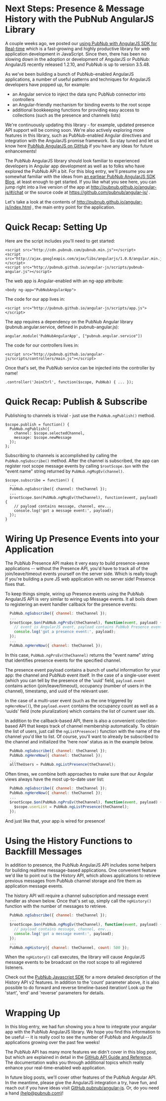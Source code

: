 # Next Steps: Presence & Message History with the PubNub AngularJS Library

A couple weeks ago, we posted our [using PubNub with AngularJS SDK for Real-time](http://www.pubnub.com/blog/real-time-angularjs-sdk-for-developers/)
which is a fast-growing and highly productive library
for web application development in JavaScript. Since then, there has been no
slowing down in the adoption or development of AngularJS or PubNub: AngularJS
recently released 1.2.10, and PubNub is up to version 3.5.48.

As we've been building a bunch of PubNub-enabled AngularJS applications,
a number of useful patterns and techniques for AngularJS developers have
popped up, for example:

* an Angular service to inject the data sync PubNub connector into controllers
* an Angular-friendly mechanism for binding events to the root scope
* additional bookkeeping functions for providing easy access to collections (such as the presence and channels lists)

We're continuously updating this library - for example, updated presence API
support will be coming soon. We're also actively exploring more features in this library,
such as PubNub-enabled Angular directives and integration with the AngularJS promise
framework. So stay tuned and let us know here [PubNub AngularJS on GitHub](https://github.com/pubnub/angular-js/issues) if you have any ideas for future enhancements!

The PubNub AngularJS library should look familiar to experienced
developers in Angular app development as well as to folks who have explored
the PubNub API a bit. For this blog entry, we'll presume you are somewhat
familiar with the ideas from [an earliear PubNub AngularJS SDK Blog](http://www.pubnub.com/blog/real-time-angularjs-sdk-for-developers/),
at least enough to get started. If you like what you see here, you can jump
right into a live version of the app at http://pubnub.github.io/angular-js/#/chat
or the source code at https://github.com/pubnub/angular-js/ .

Let's take a look at the contents of http://pubnub.github.io/angular-js/index.html ,
the main entry point for the application.

# Quick Recap: Setting Up

Here are the script includes you'll need to get started:

    <script src="http://cdn.pubnub.com/pubnub.min.js"></script>
    <script src="http://ajax.googleapis.com/ajax/libs/angularjs/1.0.8/angular.min.js"></script>
    <script src="http://pubnub.github.io/angular-js/scripts/pubnub-angular.js"></script>

The web app is Angular-enabled with an ng-app attribute:

    <body ng-app="PubNubAngularApp">

The code for our app lives in:

    <script src="http://pubnub.github.io/angular-js/scripts/app.js"></script>

The app requires a dependency on the PubNub Angular library
(pubnub.angular.service, defined in pubnub-angular.js):

    angular.module('PubNubAngularApp', ["pubnub.angular.service"])

The code for our controllers lives in:

    <script src="http://pubnub.github.io/angular-js/scripts/controllers/main.js"></script>

Once that's set, the PubNub service can be injected into the controller by name!

    .controller('JoinCtrl', function($scope, PubNub) { ... });


# Quick Recap: Publish & Subscribe

Publishing to channels is trivial - just use the `PubNub.ngPublish()` method.

    $scope.publish = function() {
      PubNub.ngPublish({
        channel: $scope.selectedChannel,
        message: $scope.newMessage
      });
    };

Subscribing to channels is accomplished by calling the `PubNub.ngSubscribe()` method. After the
channel is subscribed, the app can register root scope message events by calling `$rootScope.$on`
with the "event name" string returned by `PubNub.ngMsgEv(channel)`.

    $scope.subscribe = function() {
      ...
      PubNub.ngSubscribe({ channel: theChannel });
      ...
      $rootScope.$on(PubNub.ngMsgEv(theChannel), function(event, payload) {
        // payload contains message, channel, env...
        console.log('got a message event:', payload);    
      });
    }


# Wiring Up Presence Events into your Application

The PubNub Presence API makes it very easy to build presence-aware applications -- without
the Presence API, you'd have to track all of the join/leave/timeout events yourself on the
server side. Which is really tough if you're building a pure JS web application with no
server side!  Presence fixes that.

To keep things simple, wiring up Presence events using the PubNub AngularJS API is very
similar to wiring up Message events. It all boils down to registering an event handler
callback for the presence events:

```javascript
  PubNub.ngSubscribe({ channel: theChannel });
  ...
  $rootScope.$on(PubNub.ngPrsEv(theChannel), function(event, payload) {
    // event is AngularJS event, payload contains PubNub Presence event
    console.log('got a presence event:', payload);    
  });
  ...
  PubNub.ngHereNow({ channel: theChannel });
```

In this case, `PubNub.ngPrsEv(theChannel)` returns the "event name" string that identifies
presence events for the specified channel.

The presence event payload contains a bunch of useful information for
your app: the channel and PubNub event itself. In the case of a single-user event (which you
can tell by the presence of the 'uuid' field, `payload.event` contains action (join/leave/timeout),
occupancy (number of users in the channel), timestamp, and uuid of the relevant user.

In the case of a multi-user event (such as the one triggered by `ngHereNow()`), the
`payload.event` contains the occupancy count as well as a 'uuids' field (note pluralization)
which contains the list of current user ids.

In addition to the callback-based API, there is also a convenient collection-based API
that keeps track of channel membership automatically. To obtain the list of users, just call
the `ngListPresence()` function with the name of the channel you'd like to list. Of course,
you'll want to already be subscribed to the channel and initialized the 'here now' status
as in the example below.

```javascript
  PubNub.ngSubscribe({ channel: theChannel });
  PubNub.ngHereNow({ channel: theChannel });
  ...
  allTheUsers = PubNub.ngListPresence(theChannel);
```

Often times, we combine both approaches to make sure that our Angular views always have
the most up-to-date user list:

```javascript
  PubNub.ngSubscribe({ channel: theChannel });
  PubNub.ngHereNow({ channel: theChannel });
  ...
  $rootScope.$on(PubNub.ngPrsEv(theChannel), function(event, payload) {
    $scope.userList = PubNub.ngListPresence(theChannel);
  });
```

And just like that, your app is wired for presence!

# Using the History Functions to Backfill Messages

In addition to presence, the PubNub AngularJS API includes some helpers for building
realtime message-based applications. One convenient feature we'd like to point
out is the History API, which allows applications to retrieve previous messages from
PubNub channel storage and fire them as application message events.

The history API will require a channel subscription and message event handler as
shown below. Once that's set up, simply call the `ngHistory()` function with the number
of messages to retrieve.

```javascript
  PubNub.ngSubscribe({ channel: theChannel });
  ...
  $rootScope.$on(PubNub.ngMsgEv(theChannel), function(event, payload) {
    // payload contains message, channel, env...
    console.log('got a message event:', payload);    
  });
  ...
  PubNub.ngHistory({ channel: theChannel, count: 500 });
```

When the `ngHistory()` call executes, the library will cause AngularJS message events
to be broadcast on the root scope to all registered listeners.

Check out the [PubNub Javascript SDK](http://www.pubnub.com/docs/javascript/javascript-sdk.html) for a
more detailed description of the History API v2 features. In addition to the 'count'
parameter above, it is also possible to do forward and reverse timeline-based
iteration! Look up the 'start', 'end' and 'reverse' parameters for details.

# Wrapping Up

In this blog entry, we had fun showing you a how to integrate your
angular app with the PubNub AngularJS library. We hope you find this information
to be useful -- it is really cool to see the number of PubNub and AngularJS
applications growing over the past few weeks!

The PubNub API has many more features we didn't cover in this blog
post, but which are explained in detail in the [GitHub API Guide and Reference](http://pubnub.github.io/angular-js/index.html). The documentation
walks you through additional topics which really enhance your real-time-enabled
web application.

In future blog posts, we'll cover other features of the PubNub Angular API.
In the meantime, please give the AngularJS integration a try, have fun,
and reach out if you have ideas visit [GitHub pubnub/angular-js](https://github.com/pubnub/angular-js/issues).
Or, do you need a hand [(help@pubnub.com)](mailto:help@pubnub.com)!


